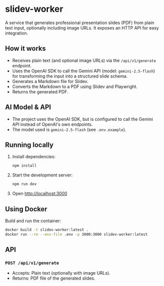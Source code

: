 # slidev-worker

A service that generates professional presentation slides (PDF) from plain text input, optionally including image URLs. It exposes an HTTP API for easy integration.

## How it works

- Receives plain text (and optional image URLs) via the `/api/v1/generate` endpoint.
- Uses the OpenAI SDK to call the Gemini API (model: `gemini-2.5-flash`) for transforming the input into a structured slide schema.
- Generates a Markdown file for Slidev.
- Converts the Markdown to a PDF using Slidev and Playwright.
- Returns the generated PDF.

## AI Model & API

- The project uses the OpenAI SDK, but is configured to call the Gemini API instead of OpenAI's own endpoints.
- The model used is `gemini-2.5-flash` (see `.env.example`).

## Running locally

1. Install dependencies:
   ```sh
   npm install
   ```
2. Start the development server:
   ```sh
   npm run dev
   ```
3. Open [http://localhost:3000](http://localhost:3000)

## Using Docker

Build and run the container:
```sh
docker build -t slidev-worker:latest .
docker run --rm --env-file .env -p 3000:3000 slidev-worker:latest
```

## API

### `POST /api/v1/generate`

- Accepts: Plain text (optionally with image URLs).
- Returns: PDF file of the generated slides.
